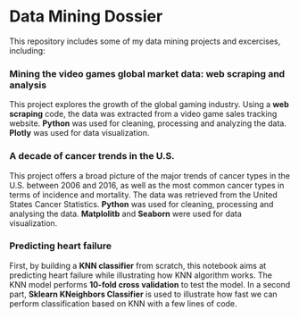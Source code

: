 # Data Mining Dossier

This repository includes some of my data mining projects and excercises, including:

### Mining the video games global market data: web scraping and analysis
This project explores the growth of the global gaming industry. Using a **web scraping** code, the data was extracted from a video game sales tracking website.
**Python** was used for cleaning, processing and analyzing the data. **Plotly** was used for data visualization.

### A decade of cancer trends in the U.S.
This project offers a broad picture of the major trends of cancer types in the U.S. between 2006 and 2016, as well as the most common cancer types in terms of incidence and mortality. 
The data was retrieved from the United States Cancer Statistics. **Python** was used for cleaning, processing and analysing the data. **Matplolitb** and **Seaborn** were used for data visualization.

### Predicting heart failure
First, by building a **KNN classifier** from scratch, this notebook aims at predicting heart failure while illustrating how KNN algorithm works. The KNN model performs **10-fold cross validation** to test the model. In a second part, **Sklearn KNeighbors Classifier** is used to illustrate how fast we can perform classification based on KNN with a few lines of code. 
